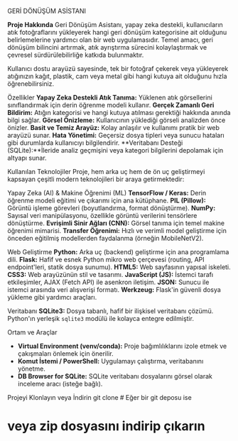 GERİ DÖNÜŞÜM ASİSTANI

**Proje Hakkında**
Geri Dönüşüm Asistanı, yapay zeka destekli, kullanıcıların atık fotoğraflarını yükleyerek hangi geri dönüşüm kategorisine ait olduğunu belirlemelerine yardımcı olan bir web uygulamasıdır. Temel amacı, geri dönüşüm bilincini artırmak, atık ayrıştırma sürecini kolaylaştırmak ve çevresel sürdürülebilirliğe katkıda bulunmaktır.

Kullanıcı dostu arayüzü sayesinde, tek bir fotoğraf çekerek veya yükleyerek atığınızın kağıt, plastik, cam veya metal gibi hangi kutuya ait olduğunu hızla öğrenebilirsiniz.

Özellikler
**Yapay Zeka Destekli Atık Tanıma:** Yüklenen atık görsellerini sınıflandırmak için derin öğrenme modeli kullanır.
**Gerçek Zamanlı Geri Bildirim:** Atığın kategorisi ve hangi kutuya atılması gerektiği hakkında anında bilgi sağlar.
**Görsel Önizleme:** Kullanıcının yüklediği görseli analizden önce önizler.
**Basit ve Temiz Arayüz:** Kolay anlaşılır ve kullanımı pratik bir web arayüzü sunar.
**Hata Yönetimi:** Geçersiz dosya tipleri veya sunucu hataları gibi durumlarda kullanıcıyı bilgilendirir.
**Veritabanı Desteği (SQLite):**İleride analiz geçmişini veya kategori bilgilerini depolamak için altyapı sunar.

Kullanılan Teknolojiler
Proje, hem arka uç hem de ön uç geliştirmeyi kapsayan çeşitli modern teknolojileri bir araya getirmektedir:

Yapay Zeka (AI) & Makine Öğrenimi (ML)
**TensorFlow / Keras:** Derin öğrenme modeli eğitimi ve çıkarımı için ana kütüphane.
**PIL (Pillow):** Görüntü işleme görevleri (boyutlandırma, format dönüştürme).
**NumPy:** Sayısal veri manipülasyonu, özellikle görüntü verilerini tensörlere dönüştürme.
**Evrişimli Sinir Ağları (CNN):** Görsel tanıma için temel makine öğrenimi mimarisi.
**Transfer Öğrenimi:** Hızlı ve verimli model geliştirme için önceden eğitilmiş modellerden faydalanma (örneğin MobileNetV2).

Web Geliştirme
**Python:** Arka uç (backend) geliştirme için ana programlama dili.
**Flask:** Hafif ve esnek Python mikro web çerçevesi (routing, API endpoint'leri, statik dosya sunumu).
**HTML5:** Web sayfasının yapısal iskeleti.
**CSS3:** Web arayüzünün stil ve tasarımı.
**JavaScript (JS):** İstemci tarafı etkileşimler, AJAX (Fetch API) ile asenkron iletişim.
**JSON:** Sunucu ile istemci arasında veri alışverişi formatı.
**Werkzeug:** Flask'in güvenli dosya yükleme gibi yardımcı araçları.

Veritabanı
**SQLite3:** Dosya tabanlı, hafif bir ilişkisel veritabanı çözümü. Python'ın yerleşik `sqlite3` modülü ile kolayca entegre edilmiştir.

Ortam ve Araçlar
* **Virtual Environment (venv/conda):** Proje bağımlılıklarını izole etmek ve çakışmaları önlemek için önerilir.
* **Komut İstemi / PowerShell:** Uygulamayı çalıştırma, veritabanını yönetme.
* **DB Browser for SQLite:** SQLite veritabanı dosyalarını görsel olarak inceleme aracı (isteğe bağlı).

Projeyi Klonlayın veya İndirin
git clone <proje-depo-adresi> # Eğer bir git deposu ise
# veya zip dosyasını indirip çıkarın